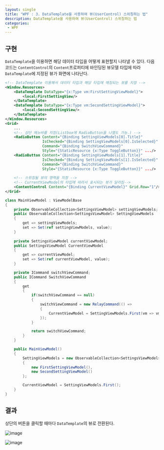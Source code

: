 ```yaml
---
layout: single
title: "WPF : 3. DataTemplate을 사용하여 뷰(UserControl) 스위칭하는 법"
description: DataTemplate을 사용하여 뷰(UserControl) 스위칭하는 법
categories:
 - WPF
---
```


## **구현**

`DataTemplate`을 이용하면 해당 데이터 타입을 어떻게 표현할지 나타낼 수 있다. 다음 코드는 `ContentControl`의 `Content`프로퍼티에 바인딩된 뷰모델 타입에 따라 `DataTemplate`에 지정된 뷰가 화면에 나타난다.

```xml
<!-- DataTemplate 이용해서 데이터 타입과 해당 타입에 매칭되는 뷰를 지정 -->
<Window.Resources>
    <DataTemplate DataType="{x:Type vm:FirstSettingViewModel}">
        <local:FirstSettingView/>
    </DataTemplate>
    <DataTemplate DataType="{x:Type vm:SecondSettingViewModel}">
        <local:SecondSettingView/>
    </DataTemplate>
</Window.Resources>
<Grid>
    ...
    <!-- 상단 메뉴바를 지정(Listbox에 RadioButton을 나열도 가능.) -->
    <RadioButton Content="{Binding SettingViewModels[0].Title}" 
                 IsChecked="{Binding SettingViewModels[0].IsSelected}" 
                 Command="{Binding SwitchViewCommand}"
                 Style="{StaticResource {x:Type ToggleButton}}" .../>
    <RadioButton Content="{Binding SettingViewModels[1].Title}" 
                 IsChecked="{Binding SettingViewModels[1].IsSelected}" 
                 Command="{Binding SwitchViewCommand}"
                 Style="{StaticResource {x:Type ToggleButton}}" .../>
    
    <!-- 스위칭될 뷰의 영역을 지정 -->
    <!-- CurrentViewModel의 타입에 따라서 표시되는 뷰가 달라짐-->
    <ContentControl Content="{Binding CurrentViewModel}" Grid.Row="1"/>
</Grid>
```

```csharp
class MainViewModel : ViewModelBase
{
    private ObservableCollection<SettingsViewModel> settingViewModels;
    public ObservableCollection<SettingsViewModel> SettingViewModels
    {
        get => settingViewModels;
        set => Set(ref settingViewModels, value);
    }
        
    private SettingsViewModel currentViewModel;
    public SettingsViewModel CurrentViewModel
    {
        get => currentViewModel;
        set => Set(ref currentViewModel, value);
    }

    private ICommand switchViewCommand;
    public ICommand SwitchViewCommand
    {
        get
        {
            if(switchViewCommand == null)
            {
                switchViewCommand = new RelayCommand(() =>
                {
                    CurrentViewModel = SettingViewModels.First(vm => vm.IsSelected);
                });
            }

            return switchViewCommand;
        }
    }

    public MainViewModel()
    {
        SettingViewModels = new ObservableCollection<SettingsViewModel>
        {
            new FirstSettingViewModel(),
            new SecondSettingViewModel()
        };

        CurrentViewModel = SettingViewModels.First();
    }
}
```

## 결과

상단의 버튼을 클릭할 때마다 `DataTemplate`의 뷰로 전환된다.

![image](https://user-images.githubusercontent.com/38006679/136868985-b22111f4-7695-4ec4-9e9e-3e3857ca6b1f.png)

![image](https://user-images.githubusercontent.com/38006679/136869005-d363c3c2-2368-4d4d-9cf0-8e21dd59b5c6.png)